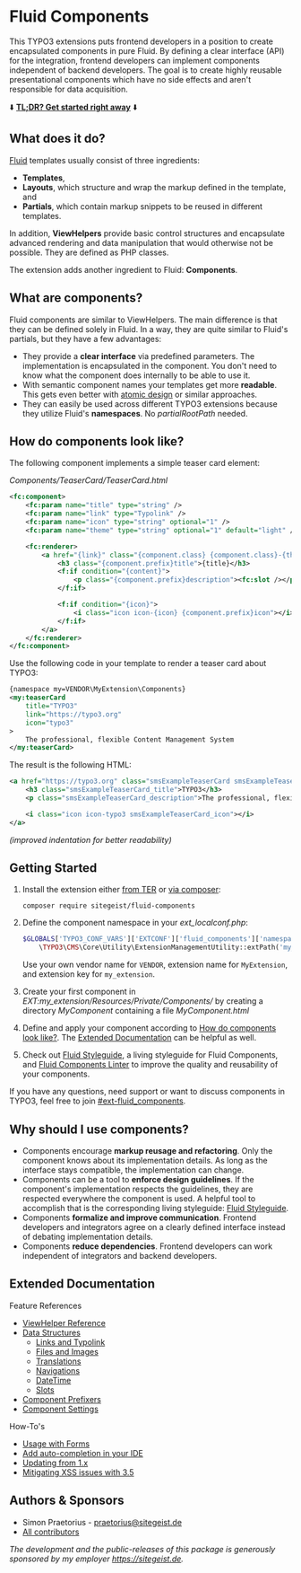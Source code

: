 # Fluid Components

This TYPO3 extensions puts frontend developers in a position to create encapsulated components
in pure Fluid. By defining a clear interface (API) for the integration, frontend developers can
implement components independent of backend developers. The goal is to create highly reusable
presentational components which have no side effects and aren't responsible for data acquisition.

⬇️ **[TL;DR? Get started right away](#getting-started)** ⬇️

## What does it do?

[Fluid](https://github.com/typo3/fluid) templates usually consist of three ingredients:

* **Templates**,
* **Layouts**, which structure and wrap the markup defined in the template, and
* **Partials**, which contain markup snippets to be reused in different templates.

In addition, **ViewHelpers** provide basic control structures and encapsulate advanced rendering and
data manipulation that would otherwise not be possible. They are defined as PHP classes.

The extension adds another ingredient to Fluid: **Components**.

## What are components?

Fluid components are similar to ViewHelpers. The main difference is that they can be defined solely in
Fluid. In a way, they are quite similar to Fluid's partials, but they have a few advantages:

* They provide a **clear interface** via predefined parameters. The implementation is encapsulated in
the component. You don't need to know what the component does internally to be able to use it.
* With semantic component names your templates get more **readable**. This gets even better with
[atomic design](http://bradfrost.com/blog/post/atomic-web-design/) or similar approaches.
* They can easily be used across different TYPO3 extensions because they utilize Fluid's
**namespaces**. No *partialRootPath* needed.

## How do components look like?

The following component implements a simple teaser card element:

*Components/TeaserCard/TeaserCard.html*

```xml
<fc:component>
    <fc:param name="title" type="string" />
    <fc:param name="link" type="Typolink" />
    <fc:param name="icon" type="string" optional="1" />
    <fc:param name="theme" type="string" optional="1" default="light" />

    <fc:renderer>
        <a href="{link}" class="{component.class} {component.class}-{theme}">
            <h3 class="{component.prefix}title">{title}</h3>
            <f:if condition="{content}">
                <p class="{component.prefix}description"><fc:slot /></p>
            </f:if>

            <f:if condition="{icon}">
                <i class="icon icon-{icon} {component.prefix}icon"></i>
            </f:if>
        </a>
    </fc:renderer>
</fc:component>
```

Use the following code in your template to render a teaser card about TYPO3:

```xml
{namespace my=VENDOR\MyExtension\Components}
<my:teaserCard
    title="TYPO3"
    link="https://typo3.org"
    icon="typo3"
>
    The professional, flexible Content Management System
</my:teaserCard>
```

The result is the following HTML:

```xml
<a href="https://typo3.org" class="smsExampleTeaserCard smsExampleTeaserCard-light">
    <h3 class="smsExampleTeaserCard_title">TYPO3</h3>
    <p class="smsExampleTeaserCard_description">The professional, flexible Content Management System</p>

    <i class="icon icon-typo3 smsExampleTeaserCard_icon"></i>
</a>
```
*(improved indentation for better readability)*

## Getting Started

1. Install the extension either [from TER](https://typo3.org/extensions/repository/view/fluid_components)
or [via composer](https://packagist.org/packages/sitegeist/fluid-components):

    ```
    composer require sitegeist/fluid-components
    ```

2. Define the component namespace in your *ext_localconf.php*:

	```php
	$GLOBALS['TYPO3_CONF_VARS']['EXTCONF']['fluid_components']['namespaces']['VENDOR\\MyExtension\\Components'] =
		\TYPO3\CMS\Core\Utility\ExtensionManagementUtility::extPath('my_extension', 'Resources/Private/Components');
	```

	Use your own vendor name for `VENDOR`, extension name for `MyExtension`, and extension key for `my_extension`.

3. Create your first component in *EXT:my_extension/Resources/Private/Components/* by creating a directory
*MyComponent* containing a file *MyComponent.html*

4. Define and apply your component according to [How do components look like?](#how-do-components-look-like). The [Extended Documentation](#extended-documentation)
can be helpful as well.

5. Check out [Fluid Styleguide](https://github.com/sitegeist/fluid-styleguide), a living styleguide for Fluid Components, and [Fluid Components Linter](https://github.com/sitegeist/fluid-components-linter) to improve the quality and reusability of your components.

If you have any questions, need support or want to discuss components in TYPO3, feel free to join [#ext-fluid_components](https://typo3.slack.com/archives/ext-fluid_components).

## Why should I use components?

* Components encourage **markup reusage and refactoring**. Only the component knows about its implementation
details. As long as the interface stays compatible, the implementation can change.
* Components can be a tool to **enforce design guidelines**. If the component's implementation respects the
guidelines, they are respected everywhere the component is used. A helpful tool to accomplish that is the corresponding
living styleguide: [Fluid Styleguide](https://github.com/sitegeist/fluid-styleguide).
* Components **formalize and improve communication**. Frontend developers and integrators agree on a clearly
defined interface instead of debating implementation details.
* Components **reduce dependencies**. Frontend developers can work independent of integrators and backend developers.

## Extended Documentation

Feature References

* [ViewHelper Reference](Documentation/ViewHelperReference.md)
* [Data Structures](Documentation/DataStructures.md)
    * [Links and Typolink](Documentation/DataStructures.md#links-and-typolink)
    * [Files and Images](Documentation/DataStructures.md#files-and-images)
    * [Translations](Documentation/DataStructures.md#translations)
    * [Navigations](Documentation/DataStructures.md#navigations)
    * [DateTime](Documentation/DataStructures.md#datetime)
    * [Slots](Documentation/DataStructures.md#slots)
* [Component Prefixers](Documentation/ComponentPrefixers.md)
* [Component Settings](Documentation/ComponentSettings.md)

How-To's

* [Usage with Forms](Documentation/Forms.md)
* [Add auto-completion in your IDE](Documentation/AutoCompletion.md)
* [Updating from 1.x](Documentation/UpdateNotes.md)
* [Mitigating XSS issues with 3.5](Documentation/XssIssue.md)

## Authors & Sponsors

* Simon Praetorius - praetorius@sitegeist.de
* [All contributors](https://github.com/sitegeist/fluid-components/graphs/contributors)

*The development and the public-releases of this package is generously sponsored
by my employer https://sitegeist.de.*
